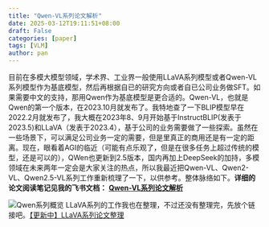 ```yaml
---
title: "Qwen-VL系列论文解析"
date: 2025-03-12T19:11:51+08:00
draft: False
categories: [paper]
tags: [VLM]
author: pan
---
```


目前在多模大模型领域，学术界、工业界一般使用LLaVA系列模型或者Qwen-VL系列模型作为基底模型，然后再根据自已的研究方向或者自已公司业务做SFT。如果需要中文的支持，那用Qwen作为基底模型是更合适的。Qwen-VL，也就是Qwen的第一个版本，在2023.10月就发布了。我特地查了一下BLIP模型早在2022.2月就发布了，我大概在2023年8、9月开始基于InstructBLIP(发表于2023.5)和LLaVA（发表于2023.4），基于公司的业务需要做了一些探索。虽然在一些场景下，可以满足公司业务一定的需要，但是里真正的商用还是有一定的距离。现在，眼看着AGI的临近（可能有点乐观了，但是在很多任务上超过传统的模型，还是可以的），QWen也更新到2.5版本，国内再加上DeepSeek的加持，多模领域在未来两年一定会是大家关注的热点，所以我最近把Qwen-VL、Qwen2-VL、Qwen2.5-VL系列工作重新梳理了一下，以供参考。整体脉络如下。**详细的论文阅读笔记见我的飞书文档：**
**[Qwen-VL系列论文解析](https://nw821o5xhc.feishu.cn/wiki/Qlx8wqYtjiH1jqkt6UucevSTn9e?fromScene=spaceOverview)**

![Qwen系列概览](/Qwen系列论文解析/Xnip2025-03-30_22-02-40.jpg)
LLaVA系列的工作我也在整理，不过还没有整理完，先放个链接吧。[【更新中】LLaVA系列论文整理](https://nw821o5xhc.feishu.cn/wiki/E0C6wHrcOiwdNBkUjqJcHIDen6J?fromScene=spaceOverview)
